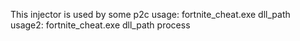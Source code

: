 This injector is used by some p2c
usage: fortnite_cheat.exe dll_path
usage2: fortnite_cheat.exe dll_path process
